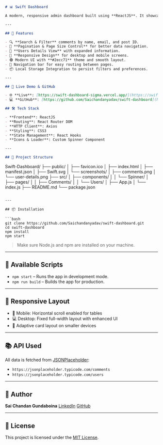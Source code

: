 ```markdown
# 📊 Swift Dashboard

A modern, responsive admin dashboard built using **ReactJS**. It showcases a list of **Comments** and **Users**, includes advanced search, filtering, pagination, and clean UI elements — all designed for optimal user experience.

---

## 🚀 Features

- 🔍 **Search & Filter** comments by name, email, and post ID.
- 📑 **Pagination & Page Size Control** for better data navigation.
- 📂 **Users Details View** with expanded information.
- 🎨 **Responsive Design** for desktop and mobile screens.
- 🟢 Modern UI with **#2ecc71** theme and smooth layout.
- 🧭 Navigation bar for easy routing between pages.
- 📦 Local Storage Integration to persist filters and preferences.

---

## 🔗 Live Demo & GitHub

- 🌐 **Live**: [https://swift-dashboard-sigma.vercel.app/](https://swift-dashboard-sigma.vercel.app/)
- 💻 **GitHub**: [https://github.com/Saichandanyadav/swift-dashboard](https://github.com/Saichandanyadav/swift-dashboard)

## 🛠️ Tech Stack

- **Frontend**: ReactJS
- **Routing**: React Router DOM
- **HTTP Client**: Axios
- **Styling**: CSS3
- **State Management**: React Hooks
- **Icons & Loader**: Custom Spinner Component

---

## 📁 Project Structure

```

Swift-Dashboard/
├── public/
│   ├── favicon.ico
│   ├── index.html
│   ├── manifest.json
│   ├── Swift.svg
│   └── screenshots/
│       ├── comments.png
│       └── user-details.png
├── src/
│   ├── components/
│   │   └── Spinner/
│   ├── pages/
│   │   ├── Comments/
│   │   └── Users/
│   ├── App.js
│   └── index.js
├── README.md
└── package.json

````

---

## 📦 Installation

```bash
git clone https://github.com/Saichandanyadav/swift-dashboard.git
cd swift-dashboard
npm install
npm start
````

> Make sure Node.js and npm are installed on your machine.

---

## 📌 Available Scripts

* `npm start` – Runs the app in development mode.
* `npm run build` – Builds the app for production.

---

## 📲 Responsive Layout

* 📱 Mobile: Horizontal scroll enabled for tables
* 💻 Desktop: Fixed full-width layout with enhanced UI
* 🧾 Adaptive card layout on smaller devices

---

## 📚 API Used

All data is fetched from [JSONPlaceholder](https://jsonplaceholder.typicode.com/):

* `https://jsonplaceholder.typicode.com/comments`
* `https://jsonplaceholder.typicode.com/users`

---

## 🙌 Author

**Sai Chandan Gundaboina**
[LinkedIn](https://www.linkedin.com/in/saichandanyadav)
[GitHub](https://github.com/Saichandanyadav)

---

## 📄 License

This project is licensed under the [MIT License](LICENSE).
